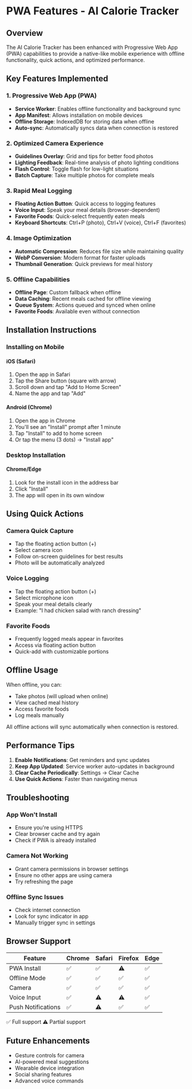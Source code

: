 # PWA Features - AI Calorie Tracker

## Overview

The AI Calorie Tracker has been enhanced with Progressive Web App (PWA) capabilities to provide a native-like mobile experience with offline functionality, quick actions, and optimized performance.

## Key Features Implemented

### 1. Progressive Web App (PWA)
- **Service Worker**: Enables offline functionality and background sync
- **App Manifest**: Allows installation on mobile devices
- **Offline Storage**: IndexedDB for storing data when offline
- **Auto-sync**: Automatically syncs data when connection is restored

### 2. Optimized Camera Experience
- **Guidelines Overlay**: Grid and tips for better food photos
- **Lighting Feedback**: Real-time analysis of photo lighting conditions
- **Flash Control**: Toggle flash for low-light situations
- **Batch Capture**: Take multiple photos for complete meals

### 3. Rapid Meal Logging
- **Floating Action Button**: Quick access to logging features
- **Voice Input**: Speak your meal details (browser-dependent)
- **Favorite Foods**: Quick-select frequently eaten meals
- **Keyboard Shortcuts**: Ctrl+P (photo), Ctrl+V (voice), Ctrl+F (favorites)

### 4. Image Optimization
- **Automatic Compression**: Reduces file size while maintaining quality
- **WebP Conversion**: Modern format for faster uploads
- **Thumbnail Generation**: Quick previews for meal history

### 5. Offline Capabilities
- **Offline Page**: Custom fallback when offline
- **Data Caching**: Recent meals cached for offline viewing
- **Queue System**: Actions queued and synced when online
- **Favorite Foods**: Available even without connection

## Installation Instructions

### Installing on Mobile

#### iOS (Safari)
1. Open the app in Safari
2. Tap the Share button (square with arrow)
3. Scroll down and tap "Add to Home Screen"
4. Name the app and tap "Add"

#### Android (Chrome)
1. Open the app in Chrome
2. You'll see an "Install" prompt after 1 minute
3. Tap "Install" to add to home screen
4. Or tap the menu (3 dots) → "Install app"

### Desktop Installation

#### Chrome/Edge
1. Look for the install icon in the address bar
2. Click "Install"
3. The app will open in its own window

## Using Quick Actions

### Camera Quick Capture
- Tap the floating action button (+)
- Select camera icon
- Follow on-screen guidelines for best results
- Photo will be automatically analyzed

### Voice Logging
- Tap the floating action button (+)
- Select microphone icon
- Speak your meal details clearly
- Example: "I had chicken salad with ranch dressing"

### Favorite Foods
- Frequently logged meals appear in favorites
- Access via floating action button
- Quick-add with customizable portions

## Offline Usage

When offline, you can:
- Take photos (will upload when online)
- View cached meal history
- Access favorite foods
- Log meals manually

All offline actions will sync automatically when connection is restored.

## Performance Tips

1. **Enable Notifications**: Get reminders and sync updates
2. **Keep App Updated**: Service worker auto-updates in background
3. **Clear Cache Periodically**: Settings → Clear Cache
4. **Use Quick Actions**: Faster than navigating menus

## Troubleshooting

### App Won't Install
- Ensure you're using HTTPS
- Clear browser cache and try again
- Check if PWA is already installed

### Camera Not Working
- Grant camera permissions in browser settings
- Ensure no other apps are using camera
- Try refreshing the page

### Offline Sync Issues
- Check internet connection
- Look for sync indicator in app
- Manually trigger sync in settings

## Browser Support

| Feature | Chrome | Safari | Firefox | Edge |
|---------|--------|--------|---------|------|
| PWA Install | ✅ | ✅ | ⚠️ | ✅ |
| Offline Mode | ✅ | ✅ | ✅ | ✅ |
| Camera | ✅ | ✅ | ✅ | ✅ |
| Voice Input | ✅ | ⚠️ | ⚠️ | ✅ |
| Push Notifications | ✅ | ⚠️ | ✅ | ✅ |

✅ Full support
⚠️ Partial support

## Future Enhancements

- Gesture controls for camera
- AI-powered meal suggestions
- Wearable device integration
- Social sharing features
- Advanced voice commands